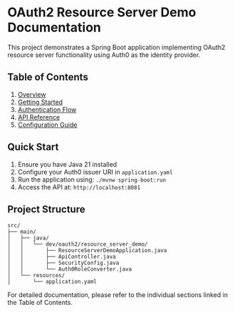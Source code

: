 # OAuth2 Resource Server Demo Documentation

This project demonstrates a Spring Boot application implementing OAuth2 resource server functionality using Auth0 as the identity provider.

## Table of Contents

1. [Overview](overview.md)
2. [Getting Started](getting-started.md)
3. [Authentication Flow](authentication-flow.md)
4. [API Reference](api-reference.md)
5. [Configuration Guide](configuration.md)

## Quick Start

1. Ensure you have Java 21 installed
2. Configure your Auth0 issuer URI in `application.yaml`
3. Run the application using: `./mvnw spring-boot:run`
4. Access the API at: `http://localhost:8081`

## Project Structure

```
src/
├── main/
│   ├── java/
│   │   └── dev/oauth2/resource_server_demo/
│   │       ├── ResourceServerDemoApplication.java
│   │       ├── ApiController.java
│   │       ├── SecurityConfig.java
│   │       └── Auth0RoleConverter.java
│   └── resources/
│       └── application.yaml
```

For detailed documentation, please refer to the individual sections linked in the Table of Contents.
